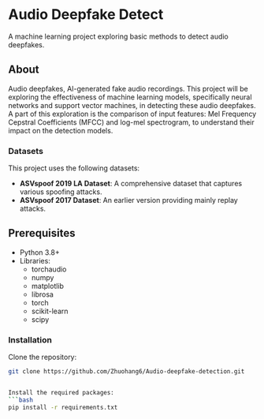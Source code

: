 # Audio Deepfake Detect

A machine learning project exploring basic methods to detect audio deepfakes.


## About

Audio deepfakes, AI-generated fake audio recordings. This project will be exploring the effectiveness of machine learning models, specifically neural networks and support vector machines, in detecting these audio deepfakes. A part of this exploration is the comparison of input features: Mel Frequency Cepstral Coefficients (MFCC) and log-mel spectrogram, to understand their impact on the detection models.


### Datasets

This project uses the following datasets:

- **ASVspoof 2019 LA Dataset**: A comprehensive dataset that captures various spoofing attacks.
- **ASVspoof 2017 Dataset**: An earlier version providing mainly replay attacks.

## Prerequisites

- Python 3.8+
- Libraries: 
  - torchaudio
  - numpy
  - matplotlib
  - librosa
  - torch
  - scikit-learn
  - scipy

### Installation

Clone the repository:
```bash
git clone https://github.com/Zhuohang6/Audio-deepfake-detection.git


Install the required packages:
```bash
pip install -r requirements.txt
